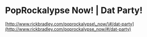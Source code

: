<!--
id: 31273685969
link: http://tumblr.atmos.org/post/31273685969/poprockalypse-now-dat-party
slug: poprockalypse-now-dat-party
date: Mon Sep 10 2012 08:59:18 GMT-0700 (PDT)
publish: 2012-09-010
tags: 
title: PopRockalypse Now! | Dat Party!
-->


PopRockalypse Now! | Dat Party!
===============================

[http://www.rickbradley.com/poprockalypse\_now/\#/dat-party](http://www.rickbradley.com/poprockalypse_now/#/dat-party)

